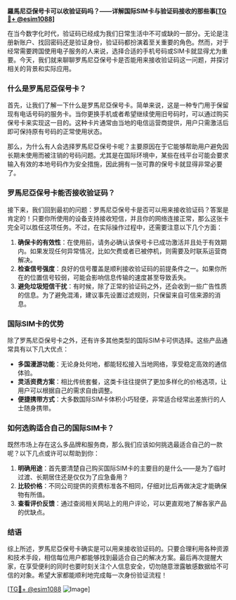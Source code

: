 **羅馬尼亞保号卡可以收验证码吗？——详解国际SIM卡与验证码接收的那些事[[TG💪+ @esim1088](https://t.me/s/esim1088)]**

在当今数字化时代，验证码已经成为我们日常生活中不可或缺的一部分。无论是注册新账户、找回密码还是验证身份，验证码都扮演着至关重要的角色。然而，对于经常需要跨国使用电子服务的人来说，选择合适的手机号码或SIM卡就显得尤为重要。今天，我们就来聊聊罗馬尼亞保号卡是否能用来接收验证码这一问题，并探讨相关的背景和实际应用。

### 什么是罗馬尼亞保号卡？

首先，让我们了解一下什么是罗馬尼亞保号卡。简单来说，这是一种专门用于保留现有电话号码的服务卡。当你更换手机或者希望继续使用旧号码时，可以通过购买保号卡来实现这一目的。这种卡片通常由当地的电信运营商提供，用户只需激活后即可保持原有号码的正常使用状态。

那么，为什么有人会选择罗馬尼亞保号卡呢？主要原因在于它能够帮助用户避免因长期未使用而被注销的号码问题。尤其是在国际环境中，某些在线平台可能会要求输入有效的本地号码作为安全措施，因此拥有一张可靠的保号卡就显得非常必要了。

### 罗馬尼亞保号卡能否接收验证码？

接下来，我们回到最初的问题：罗馬尼亞保号卡是否可以用来接收验证码？答案是肯定的！只要你所使用的设备支持接收短信，并且你的网络连接正常，那么这张卡完全可以胜任这项任务。不过，在实际操作过程中，还需要注意以下几个方面：

1. **确保卡的有效性**：在使用前，请务必确认该保号卡已成功激活并且处于有效期内。如果发现任何异常情况，比如欠费或者已被停机，则需要及时联系运营商解决。
2. **检查信号强度**：良好的信号覆盖是顺利接收验证码的前提条件之一。如果你所在的位置信号较弱，可能会影响信息传输的速度甚至导致丢失。
3. **避免垃圾短信干扰**：有时候，除了正常的验证码之外，还会收到一些广告性质的信息。为了避免混淆，建议事先设置过滤规则，只保留来自可信来源的消息。

### 国际SIM卡的优势

除了罗馬尼亞保号卡之外，还有许多其他类型的国际SIM卡可供选择。这些产品通常具有以下几大优点：

- **多国漫游功能**：无论身处何地，都能轻松接入当地网络，享受稳定高效的通信体验。
- **灵活资费方案**：相比传统套餐，这类卡往往提供了更加多样化的价格选项，让用户可以根据自己的需求自由调整。
- **便捷携带方式**：大多数国际SIM卡体积小巧轻便，非常适合经常出差旅行的人士随身携带。

### 如何选购适合自己的国际SIM卡？

既然市场上存在这么多品牌和服务商，那么我们应该如何挑选最适合自己的一款呢？以下几点或许可以帮助到你：

1. **明确用途**：首先要清楚自己购买国际SIM卡的主要目的是什么——是为了临时过渡、长期居住还是仅仅为了应急备用？
2. **比较价格**：不同公司提供的资费标准各不相同，仔细对比后再做决定才能确保物有所值。
3. **查看评价反馈**：通过查阅相关网站上的用户评论，可以更直观地了解各家产品的优缺点。

### 结语

综上所述，罗馬尼亞保号卡确实是可以用来接收验证码的。只要合理利用各种资源和技术手段，相信每位用户都能够找到最适合自己的解决方案。最后再次提醒大家，在享受便利的同时也要时刻关注个人信息安全，切勿随意泄露敏感数据给不可信的对象。希望大家都能顺利地完成每一次身份验证流程！

[[TG💪+ @esim1088](https://t.me/s/esim1088) ![Image](https://i.postimg.cc/4NQfJmqS/Snipaste-2025-05-13-00-14-12.png)]